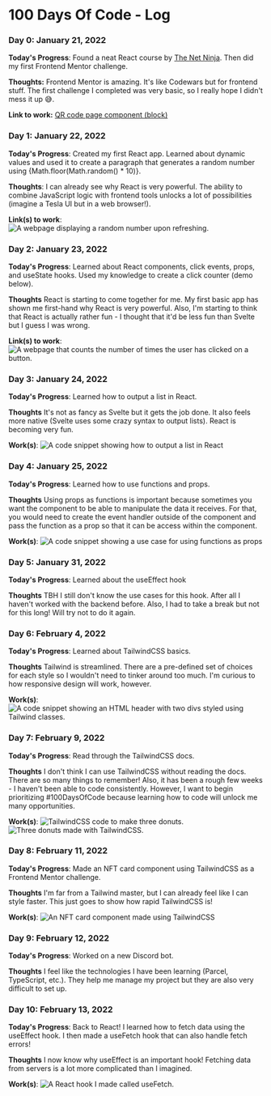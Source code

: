 # 100 Days Of Code - Log

### Day 0: January 21, 2022

**Today's Progress**: Found a neat React course by [The Net Ninja](https://www.youtube.com/c/TheNetNinja). Then did my first Frontend Mentor challenge.

**Thoughts:** Frontend Mentor is amazing. It's like Codewars but for frontend stuff. The first challenge I completed was very basic, so I really hope I didn't mess it up 😅.

**Link to work:** [QR code page component (block)](https://www.frontendmentor.io/solutions/qr-code-page-component-block-p8k1LY9cM)

### Day 1: January 22, 2022

**Today's Progress**: Created my first React app. Learned about dynamic values and used it to create a paragraph that generates a random number using {Math.floor(Math.random() * 10)}.

**Thoughts**: I can already see why React is very powerful. The ability to combine JavaScript logic with frontend tools unlocks a lot of possibilities (imagine a Tesla UI but in a web browser!).

**Link(s) to work**: ![A webpage displaying a random number upon refreshing.](media/react-dynamic-value-demo.gif)

### Day 2: January 23, 2022

**Today's Progress**: Learned about React components, click events, props, and useState hooks. Used my knowledge to create a click counter (demo below).

**Thoughts** React is starting to come together for me. My first basic app has shown me first-hand why React is very powerful. Also, I'm starting to think that React is actually rather fun - I thought that it'd be less fun than Svelte but I guess I was wrong.

**Link(s) to work**: ![A webpage that counts the number of times the user has clicked on a button.](media/react-click-counter.gif)

### Day 3: January 24, 2022

**Today's Progress**: Learned how to output a list in React.

**Thoughts** It's not as fancy as Svelte but it gets the job done. It also feels more native (Svelte uses some crazy syntax to output lists). React is becoming very fun.

**Work(s)**: ![A code snippet showing how to output a list in React](media/react-outputting-lists.png)

### Day 4: January 25, 2022

**Today's Progress**: Learned how to use functions and props.

**Thoughts** Using props as functions is important because sometimes you want the component to be able to manipulate the data it receives. For that, you would need to create the event handler outside of the component and pass the function as a prop so that it can be access within the component.

**Work(s)**: ![A code snippet showing a use case for using functions as props](media/react-functions-as-props.png)

### Day 5: January 31, 2022

**Today's Progress**: Learned about the useEffect hook

**Thoughts** TBH I still don't know the use cases for this hook. After all I haven't worked with the backend before. Also, I had to take a break but not for this long! Will try not to do it again.

### Day 6: February 4, 2022

**Today's Progress**: Learned about TailwindCSS basics.

**Thoughts** Tailwind is streamlined. There are a pre-defined set of choices for each style so I wouldn't need to tinker around too much. I'm curious to how responsive design will work, however.

**Work(s)**: ![A code snippet showing an HTML header with two divs styled using Tailwind classes.](media/tailwind-basics.png)

### Day 7: February 9, 2022

**Today's Progress**: Read through the TailwindCSS docs.

**Thoughts** I don't think I can use TailwindCSS without reading the docs. There are so many things to remember! Also, it has been a rough few weeks - I haven't been able to code consistently. However, I want to begin prioritizing #100DaysOfCode because learning how to code will unlock me many opportunities. 

**Work(s)**: ![TailwindCSS code to make three donuts.](media/tailwindcss-donut.png)
![Three donuts made with TailwindCSS.](media/tailwindcss-donut.png)

### Day 8: February 11, 2022

**Today's Progress**: Made an NFT card component using TailwindCSS as a Frontend Mentor challenge.

**Thoughts** I'm far from a Tailwind master, but I can already feel like I can style faster. This just goes to show how rapid TailwindCSS is!

**Work(s)**: ![An NFT card component made using TailwindCSS](media/tailwindcss-nft-card-component.png)

### Day 9: February 12, 2022

**Today's Progress**: Worked on a new Discord bot.

**Thoughts** I feel like the technologies I have been learning (Parcel, TypeScript, etc.). They help me manage my project but they are also very difficult to set up.

### Day 10: February 13, 2022

**Today's Progress**: Back to React! I learned how to fetch data using the useEffect hook. I then made a useFetch hook that can also handle fetch errors!

**Thoughts** I now know why useEffect is an important hook! Fetching data from servers is a lot more complicated than I imagined.

**Work(s)**: ![A React hook I made called useFetch.](media/react-useeffect-hook.png)